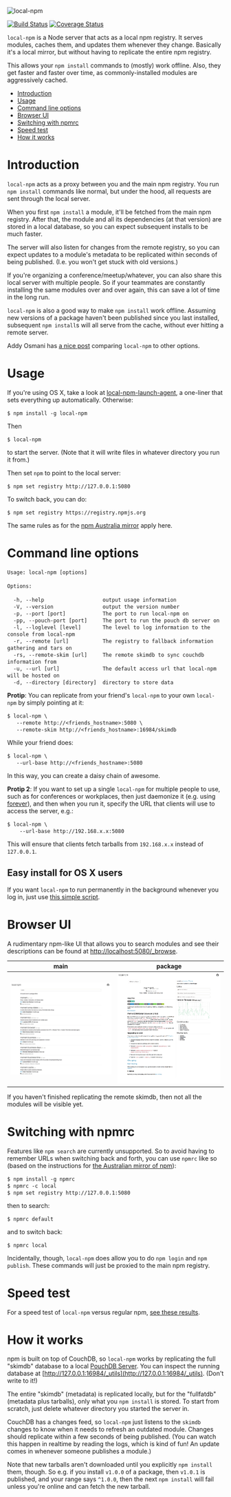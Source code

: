<img alt="local-npm" width="500px" src="https://cdn.rawgit.com/local-npm/local-npm/8a78d31af0ecfd1d9dfb06ac985a7beacc343f35/assets/logo.svg" />

[![Build Status](https://travis-ci.org/local-npm/local-npm.svg)](https://travis-ci.org/local-npm/local-npm) [![Coverage Status](https://coveralls.io/repos/local-npm/local-npm/badge.svg?branch=master&service=github)](https://coveralls.io/github/local-npm/local-npm?branch=master)

`local-npm` is a Node server that acts as a local npm registry. It serves modules, caches them, and updates them whenever they change. Basically it's a local mirror, but without having to replicate the entire npm registry.

This allows your `npm install` commands to (mostly) work offline. Also, they get faster and faster over time, as commonly-installed modules are aggressively cached.

<!-- TOC depthFrom:1 depthTo:6 withLinks:1 updateOnSave:1 orderedList:0 -->

- [Introduction](#introduction)
- [Usage](#usage)
- [Command line options](#command-line-options)
- [Browser UI](#browser-ui)
- [Switching with npmrc](#switching-with-npmrc)
- [Speed test](#speed-test)
- [How it works](#how-it-works)

<!-- /TOC -->

# Introduction

`local-npm` acts as a proxy between you and the main npm registry. You run `npm install` commands like normal, but under the hood, all requests are sent through the local server.

When you first `npm install` a module, it'll be fetched from the main npm registry. After that, the module and all its dependencies (at that version) are stored in a local database, so you can expect subsequent installs to be much faster.

The server will also listen for changes from the remote registry, so you can expect updates to a module's metadata to be replicated within seconds of being published. (I.e. you won't get stuck with old versions.)

If you're organizing a conference/meetup/whatever, you can also share this local server with multiple people.  So if your teammates are constantly installing the same modules over and over again, this can save a lot of time in the long run.

`local-npm` is also a good way to make `npm install` work offline. Assuming new versions of a package haven't been published since you last installed, subsequent `npm install`s will all serve from the cache, without ever hitting a remote server.

Addy Osmani has [a nice post](https://addyosmani.com/blog/using-npm-offline/) comparing `local-npm` to other options.

# Usage

If you're using OS X, take a look at [local-npm-launch-agent](https://github.com/local-npm/local-npm-launch-agent), a one-liner that sets everything up automatically. Otherwise:

    $ npm install -g local-npm

Then

    $ local-npm

to start the server. (Note that it will write files in whatever directory you run it from.)

Then set `npm` to point to the local server:

    $ npm set registry http://127.0.0.1:5080

To switch back, you can do:

    $ npm set registry https://registry.npmjs.org

The same rules as for the [npm Australia mirror](http://www.npmjs.org.au/) apply here.

# Command line options

```
Usage: local-npm [options]

Options:

  -h, --help                   output usage information
  -V, --version                output the version number
  -p, --port [port]            The port to run local-npm on
  -pp, --pouch-port [port]     The port to run the pouch db server on
  -l, --loglevel [level]       The level to log information to the console from local-npm
  -r, --remote [url]           The registry to fallback information gathering and tars on
  -rs, --remote-skim [url]     The remote skimdb to sync couchdb information from
  -u, --url [url]              The default access url that local-npm will be hosted on
  -d, --directory [directory]  directory to store data
```

**Protip**: You can replicate from your friend's `local-npm` to your own `local-npm` by simply pointing at it:

```
$ local-npm \
   --remote http://<friends_hostname>:5080 \
   --remote-skim http://<friends_hostname>:16984/skimdb
```

While your friend does:

```
$ local-npm \
   --url-base http://<friends_hostname>:5080
```

In this way, you can create a daisy chain of awesome.

**Protip 2**: If you want to set up a single `local-npm` for multiple people to use, such as for conferences or workplaces, then just daemonize it (e.g. using [forever](https://www.npmjs.org/package/forever)), and then when you run it, specify the URL that clients will use to access the server, e.g.:

```
$ local-npm \
    --url-base http://192.168.x.x:5080
```

This will ensure that clients fetch tarballs from `192.168.x.x` instead of `127.0.0.1`.

Easy install for OS X users
----

If you want `local-npm` to run permanently in the background whenever you log in, just use [this simple script](https://github.com/local-npm/local-npm-launch-agent).

# Browser UI

A rudimentary npm-like UI that allows you to search modules and see their descriptions can be found at [http://localhost:5080/_browse](http://localhost:5080/_browse).

| main | package |
|------|---------|
| ![main.png](./assets/main.png) | ![package.png](./assets/package.png) |

If you haven't finished replicating the remote skimdb, then not all the modules will be visible yet.

# Switching with npmrc

Features like `npm search` are currently unsupported. So to avoid having to remember URLs when switching back and forth, you can use `npmrc` like so (based on the instructions for [the Australian mirror of npm](http://www.npmjs.org.au/)):


    $ npm install -g npmrc
    $ npmrc -c local
    $ npm set registry http://127.0.0.1:5080

then to search:

    $ npmrc default

and to switch back:

    $ npmrc local

Incidentally, though, `local-npm` does allow you to do `npm login` and `npm publish`. These commands will just be proxied to the main npm registry.

# Speed test

For a speed test of `local-npm` versus regular npm, [see these results](https://github.com/local-npm/test-local-npm-speed#readme).

# How it works

npm is built on top of CouchDB, so `local-npm` works by replicating the full "skimdb" database to a local [PouchDB Server](https://github.com/pouchdb/pouchdb-server). You can inspect the running database at [http://127.0.0.1:16984/_utils](http://127.0.0.1:16984/_utils). (Don't write to it!)

The entire "skimdb" (metadata) is replicated locally, but for the "fullfatdb" (metadata plus tarballs), only what you `npm install` is stored. To start from scratch, just delete whatever directory you started the server in.

CouchDB has a changes feed, so `local-npm` just listens to the `skimdb` changes to know when it needs to refresh an outdated module. Changes should replicate within a few seconds of being published. (You can watch this happen in realtime by reading the logs, which is kind of fun! An update comes in whenever someone publishes a module.)

Note that new tarballs aren't downloaded until you explicitly `npm install` them, though. So e.g. if you install `v1.0.0` of a package, then `v1.0.1` is published, and your range says `^1.0.0`, then the next `npm install` will fail unless you're online and can fetch the new tarball.
